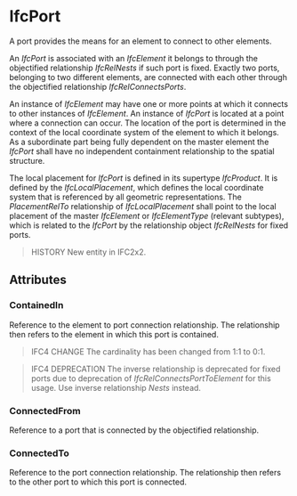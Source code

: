 # IfcPort

A port provides the means for an element to connect to other elements.<!-- end of definition -->

An _IfcPort_ is associated with an _IfcElement_ it belongs to through the objectified relationship _IfcRelNests_ if such port is fixed. Exactly two ports, belonging to two different elements, are connected with each other through the objectified relationship _IfcRelConnectsPorts_.

An instance of _IfcElement_ may have one or more points at which it connects to other instances of _IfcElement_. An instance of _IfcPort_ is located at a point where a connection can occur. The location of the port is determined in the context of the local coordinate system of the element to which it belongs. As a subordinate part being fully dependent on the master element the _IfcPort_ shall have no independent containment relationship to the spatial structure.

The local placement for _IfcPort_ is defined in its supertype _IfcProduct_. It is defined by the _IfcLocalPlacement_, which defines the local coordinate system that is referenced by all geometric representations. The _PlacementRelTo_ relationship of _IfcLocalPlacement_ shall point to the local placement of the master _IfcElement_ or _IfcElementType_ (relevant subtypes), which is related to the _IfcPort_ by the relationship object _IfcRelNests_ for fixed ports.

> HISTORY New entity in IFC2x2.

## Attributes

### ContainedIn

Reference to the element to port connection relationship. The relationship then refers to the element in which this port is contained.

> IFC4 CHANGE The cardinality has been changed from 1:1 to 0:1.

> IFC4 DEPRECATION The inverse relationship is deprecated for fixed ports due to deprecation of _IfcRelConnectsPortToElement_ for this usage. Use inverse relationship _Nests_ instead.

### ConnectedFrom

Reference to a port that is connected by the objectified relationship.

### ConnectedTo

Reference to the port connection relationship. The relationship then refers to the other port to which this port is connected.
